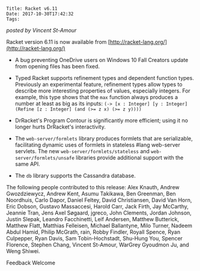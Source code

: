     Title: Racket v6.11
    Date: 2017-10-30T17:42:32
    Tags:

*posted by Vincent St-Amour*

Racket version 6.11 is now available from [http://racket-lang.org/](http://racket-lang.org/)

* A bug preventing OneDrive users on Windows 10 Fall Creators update
  from opening files has been fixed.

* Typed Racket supports refinement types and dependent function types.
  Previously an experimental feature, refinement types allow types to
  describe more interesting properties of values, especially integers.
  For example, this type shows that the `max` function always produces a
  number at least as big as its inputs:
  `(-> [x : Integer] [y : Integer]
       (Refine [z : Integer] (and (>= z x) (>= z y))))`

* DrRacket's Program Contour is significantly more efficient; using it
  no longer hurts DrRacket's interactivity.

* The `web-server/formlets` library produces formlets that are
  serializable, facilitating dynamic uses of formlets in stateless #lang
  web-server servlets. The new `web-server/formlets/stateless` and
  `web-server/formlets/unsafe` libraries provide additional support with
  the same API.

* The `db` library supports the Cassandra database.

The following people contributed to this release:
Alex Knauth, Andrew Gwozdziewycz, Andrew Kent, Asumu Takikawa, Ben
Greenman, Ben Noordhuis, Carlo Dapor, Daniel Feltey, David Christiansen,
David Van Horn, Eric Dobson, Gustavo Massaccesi, Harold Carr, Jack
Firth, Jay McCarthy, Jeannie Tran, Jens Axel Søgaard, jgreco, John
Clements, Jordan Johnson, Justin Slepak, Leandro Facchinetti, Leif
Andersen, Matthew Butterick, Matthew Flatt, Matthias Felleisen, Michael
Ballantyne, Milo Turner, Nadeem Abdul Hamid, Philip McGrath, rain, Robby
Findler, Royall Spence, Ryan Culpepper, Ryan Davis, Sam Tobin-Hochstadt,
Shu-Hung You, Spencer Florence, Stephen Chang, Vincent St-Amour, WarGrey
Gyoudmon Ju, and Weng Shiwei.

Feedback Welcome

<!-- more -->

